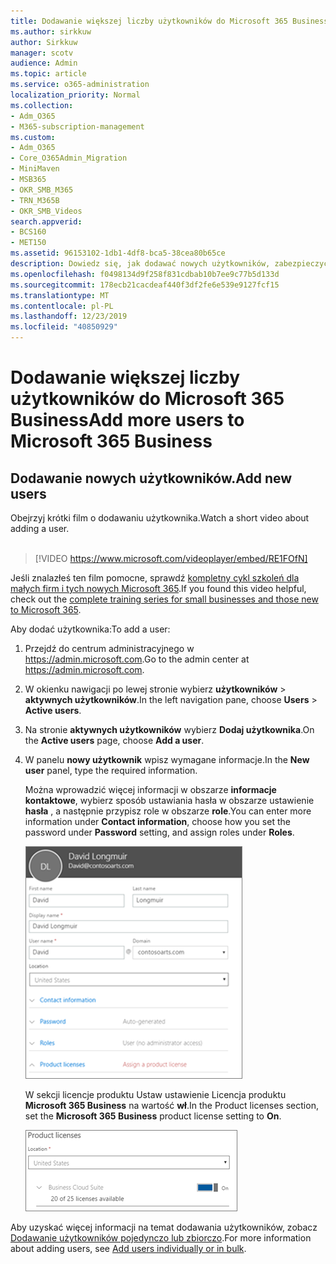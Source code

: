 ```yaml
---
title: Dodawanie większej liczby użytkowników do Microsoft 365 Business
ms.author: sirkkuw
author: Sirkkuw
manager: scotv
audience: Admin
ms.topic: article
ms.service: o365-administration
localization_priority: Normal
ms.collection:
- Adm_O365
- M365-subscription-management
ms.custom:
- Adm_O365
- Core_O365Admin_Migration
- MiniMaven
- MSB365
- OKR_SMB_M365
- TRN_M365B
- OKR_SMB_Videos
search.appverid:
- BCS160
- MET150
ms.assetid: 96153102-1db1-4df8-bca5-38cea80b65ce
description: Dowiedz się, jak dodawać nowych użytkowników, zabezpieczyć swoje urządzenia i przypisywać role w Microsoft 365 Business.
ms.openlocfilehash: f0498134d9f258f831cdbab10b7ee9c77b5d133d
ms.sourcegitcommit: 178ecb21cacdeaf440f3df2fe6e539e9127fcf15
ms.translationtype: MT
ms.contentlocale: pl-PL
ms.lasthandoff: 12/23/2019
ms.locfileid: "40850929"
---
```

# <a name="add-more-users-to-microsoft-365-business"></a><span data-ttu-id="adb96-103">Dodawanie większej liczby użytkowników do Microsoft 365 Business</span><span class="sxs-lookup"><span data-stu-id="adb96-103">Add more users to Microsoft 365 Business</span></span>

## <a name="add-new-users"></a><span data-ttu-id="adb96-104">Dodawanie nowych użytkowników.</span><span class="sxs-lookup"><span data-stu-id="adb96-104">Add new users</span></span>

<span data-ttu-id="adb96-105">Obejrzyj krótki film o dodawaniu użytkownika.</span><span class="sxs-lookup"><span data-stu-id="adb96-105">Watch a short video about adding a user.</span></span> <br><br>

> [!VIDEO https://www.microsoft.com/videoplayer/embed/RE1FOfN] 

<span data-ttu-id="adb96-106">Jeśli znalazłeś ten film pomocne, sprawdź [kompletny cykl szkoleń dla małych firm i tych nowych Microsoft 365](https://support.office.com/article/6ab4bbcd-79cf-4000-a0bd-d42ce4d12816).</span><span class="sxs-lookup"><span data-stu-id="adb96-106">If you found this video helpful, check out the [complete training series for small businesses and those new to Microsoft 365](https://support.office.com/article/6ab4bbcd-79cf-4000-a0bd-d42ce4d12816).</span></span>

<span data-ttu-id="adb96-107">Aby dodać użytkownika:</span><span class="sxs-lookup"><span data-stu-id="adb96-107">To add a user:</span></span>

1. <span data-ttu-id="adb96-108">Przejdź do centrum administracyjnego w <a href="https://go.microsoft.com/fwlink/p/?linkid=837890" target="_blank">https://admin.microsoft.com</a>.</span><span class="sxs-lookup"><span data-stu-id="adb96-108">Go to the admin center at <a href="https://go.microsoft.com/fwlink/p/?linkid=837890" target="_blank">https://admin.microsoft.com</a>.</span></span> 
2. <span data-ttu-id="adb96-109">W okienku nawigacji po lewej stronie wybierz **użytkowników** \> **aktywnych użytkowników**.</span><span class="sxs-lookup"><span data-stu-id="adb96-109">In the left navigation pane, choose **Users** \> **Active users**.</span></span>
3. <span data-ttu-id="adb96-110">Na stronie **aktywnych użytkowników** wybierz **Dodaj użytkownika**.</span><span class="sxs-lookup"><span data-stu-id="adb96-110">On the **Active users** page, choose **Add a user**.</span></span>
4. <span data-ttu-id="adb96-111">W panelu **nowy użytkownik** wpisz wymagane informacje.</span><span class="sxs-lookup"><span data-stu-id="adb96-111">In the **New user** panel, type the required information.</span></span> 
  
    <span data-ttu-id="adb96-112">Można wprowadzić więcej informacji w obszarze **informacje kontaktowe**, wybierz sposób ustawiania hasła w obszarze ustawienie **hasła** , a następnie przypisz role w obszarze **role**.</span><span class="sxs-lookup"><span data-stu-id="adb96-112">You can enter more information under **Contact information**, choose how you set the password under **Password** setting, and assign roles under **Roles**.</span></span>
      
    ![Enter user information in the New user card](media/f04d39ca-48be-4868-8330-8552a4754c8b.png)
      
    <span data-ttu-id="adb96-114">W sekcji licencje produktu Ustaw ustawienie Licencja produktu **Microsoft 365 Business** na wartość **wł**.</span><span class="sxs-lookup"><span data-stu-id="adb96-114">In the Product licenses section, set the **Microsoft 365 Business** product license setting to **On**.</span></span>
      
    ![Set the license setting to On position](media/7404f7f7-93bc-44a3-9ffb-4208b5b17402.png)
  
<span data-ttu-id="adb96-116">Aby uzyskać więcej informacji na temat dodawania użytkowników, zobacz [Dodawanie użytkowników pojedynczo lub zbiorczo](https://docs.microsoft.com/office365/admin/add-users/add-users).</span><span class="sxs-lookup"><span data-stu-id="adb96-116">For  more information about adding users, see [Add users individually or in bulk](https://docs.microsoft.com/office365/admin/add-users/add-users).</span></span>
  
